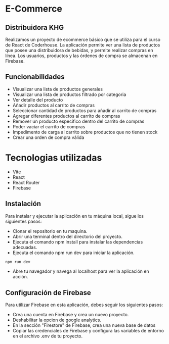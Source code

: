 # E-Commerce 
## Distribuidora KHG

Realizamos un proyecto de ecommerce básico que se utiliza para el curso de React de Coderhouse. La aplicación permite ver una lista de productos que posee una distribuidora de bebidas, y permite realizar compras en línea. Los usuarios, productos y las órdenes de compra se almacenan en Firebase.


## Funcionabilidades

- Visualizar una lista de productos generales
- Visualizar una lista de productos filtrado por categoria
- Ver detalle del producto
- Añadir productos al carrito de compras
- Seleccionar cantidad de productos para añadir al carrito de compras
- Agregar diferentes productos al carrito de compras
- Remover un producto especifico dentro del carrito de compras
- Poder vaciar el carrito de compras
- Impedimento de carga al carrito sobre productos que no tienen stock
- Crear una orden de compra válida

# Tecnologias utilizadas

- Vite
- React
- React Router
- Firebase

## Instalación

Para instalar y ejecutar la aplicación en tu máquina local, sigue los siguientes pasos:
- Clonar el repositorio en tu maquina.
- Abrir una terminal dentro del directorio del proyecto.
- Ejecuta el comando npm install para instalar las dependencias adecuadas.
- Ejecuta el comando npm run dev para iniciar la aplicación.
```sh
npm run dev
```
- Abre tu navegador y navega al localhost para ver la aplicación en acción.


## Configuración de Firebase

Para utilizar Firebase en esta aplicación, debes seguir los siguientes pasos:
- Crea una cuenta en Firebase y crea un nuevo proyecto.
- Deshabilitar la opcion de google analytics.
- En la sección "Firestore" de Firebase, crea una nueva base de datos
- Copiar las credenciales de Firebase y configura las variables de entorno en el archivo .env de tu proyecto.
